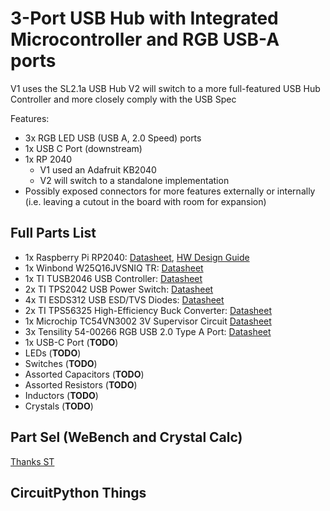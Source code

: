 # 3-Port USB Hub with Integrated Microcontroller and RGB USB-A ports

V1 uses the SL2.1a USB Hub
V2 will switch to a more full-featured USB Hub Controller and more closely comply with the USB Spec

Features:
- 3x RGB LED USB (USB A, 2.0 Speed) ports
- 1x USB C Port (downstream)
- 1x RP 2040
  - V1 used an Adafruit KB2040
  - V2 will switch to a standalone implementation
- Possibly exposed connectors for more features externally or internally (i.e. leaving a cutout in the board with room for expansion)


## Full Parts List
- 1x Raspberry Pi RP2040: [Datasheet](https://datasheets.raspberrypi.com/rp2040/rp2040-datasheet.pdf), [HW Design Guide](https://datasheets.raspberrypi.com/rp2040/hardware-design-with-rp2040.pdf)
- 1x Winbond W25Q16JVSNIQ TR: [Datasheet](https://www.mouser.com/datasheet/2/949/w25q16jv_spi_revg_03222018_plus-1489727.pdf)
- 1x TI TUSB2046 USB Controller: [Datasheet](https://www.ti.com/lit/ds/symlink/tusb2046i.pdf)
- 2x TI TPS2042 USB Power Switch: [Datasheet](https://www.ti.com/lit/ds/symlink/tps2042b.pdf)
- 4x TI ESDS312 USB ESD/TVS Diodes: [Datasheet](https://www.ti.com/lit/ds/symlink/esds312.pdf)
- 2x TI TPS56325 High-Efficiency Buck Converter: [Datasheet](https://www.ti.com/lit/ds/symlink/tps563252.pdf)
- 1x Microchip TC54VN3002 3V Supervisor Circuit [Datasheet](https://www.mouser.com/datasheet/2/268/21434g-1180084.pdf)
- 3x Tensility 54-00266 RGB USB 2.0 Type A Port: [Datasheet](http://www.tensility.com/pdffiles/54-00266.pdf)
- 1x USB-C Port (**TODO**)
- LEDs (**TODO**)
- Switches (**TODO**)
- Assorted Capacitors (**TODO**)
- Assorted Resistors (**TODO**)
- Inductors (**TODO**)
- Crystals (**TODO**)

## Part Sel (WeBench and Crystal Calc)

[Thanks ST](https://www.st.com/resource/en/application_note/an2867-oscillator-design-guide-for-stm8afals-stm32-mcus-and-mpus-stmicroelectronics.pdf)

## CircuitPython Things
